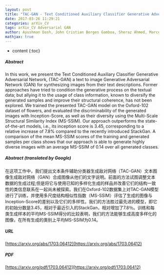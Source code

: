 ```yaml
---
layout: post
title: "TAC-GAN - Text Conditioned Auxiliary Classifier Generative Adversarial Network"
date: 2017-03-26 11:29:21
categories: arXiv_CV
tags: arXiv_CV Adversarial GAN
author: Ayushman Dash, John Cristian Borges Gamboa, Sheraz Ahmed, Marcus Liwicki, Muhammad Zeshan Afzal
mathjax: true
---
```


* content
{:toc}

##### Abstract
In this work, we present the Text Conditioned Auxiliary Classifier Generative Adversarial Network, (TAC-GAN) a text to image Generative Adversarial Network (GAN) for synthesizing images from their text descriptions. Former approaches have tried to condition the generative process on the textual data; but allying it to the usage of class information, known to diversify the generated samples and improve their structural coherence, has not been explored. We trained the presented TAC-GAN model on the Oxford-102 dataset of flowers, and evaluated the discriminability of the generated images with Inception-Score, as well as their diversity using the Multi-Scale Structural Similarity Index (MS-SSIM). Our approach outperforms the state-of-the-art models, i.e., its inception score is 3.45, corresponding to a relative increase of 7.8% compared to the recently introduced StackGan. A comparison of the mean MS-SSIM scores of the training and generated samples per class shows that our approach is able to generate highly diverse images with an average MS-SSIM of 0.14 over all generated classes.

##### Abstract (translated by Google)
在这项工作中，我们提出文本条件辅助分类器生成敌对网络（TAC-GAN）文本图像生成敌对网络（GAN）合成图像从他们的文字说明。前面的方法试图调整文本数据的生成过程;但是将它与使用已知的多样化生成的样品并改善它们的结构一致性的类信息联系在一起尚未被探索。我们在Oxford-102数据集上对TAC-GAN模型进行了训练，并使用多尺度结构相似性指数（MS-SSIM）评估了生成的图像与Inception-Score的差别以及它们的多样性。我们的方法胜过最先进的模型，即它的初始分数是3.45，相对于最近引入的StackGan，相对增加了7.8％。训练和每类生成样本的平均MS-SSIM得分的比较表明，我们的方法能够生成高度多样化的图像，在所有生成的类别上平均MS-SSIM为0.14。

##### URL
[https://arxiv.org/abs/1703.06412](https://arxiv.org/abs/1703.06412)

##### PDF
[https://arxiv.org/pdf/1703.06412](https://arxiv.org/pdf/1703.06412)

